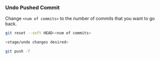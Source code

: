 ### Undo Pushed Commit

Change `<num of commits>` to the number of commits that you want to go back.

```bash
git reset --soft HEAD~<num of commits>

<stage/undo changes desired>

git push -f
```
